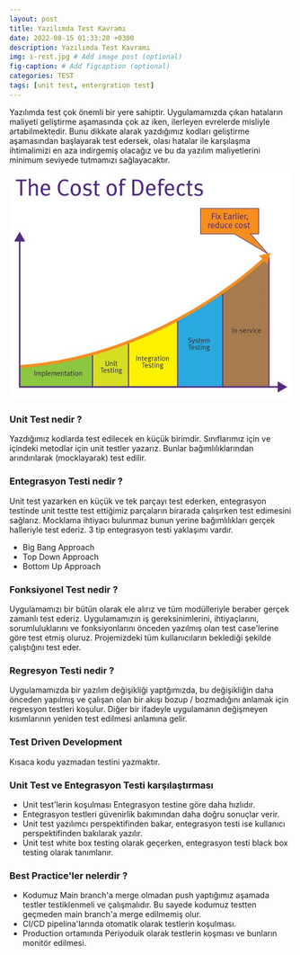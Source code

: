 ```yaml
---
layout: post
title: Yazılımda Test Kavramı
date: 2022-08-15 01:33:20 +0300
description: Yazılımda Test Kavramı
img: i-rest.jpg # Add image post (optional)
fig-caption: # Add figcaption (optional)
categories: TEST
tags: [unit test, entergration test]
---
```



Yazılımda test çok önemli bir yere sahiptir. Uygulamamızda çıkan hataların maliyeti geliştirme aşamasında çok az iken, ilerleyen evrelerde misliyle artabilmektedir. Bunu dikkate alarak yazdığımız kodları geliştirme aşamasından başlayarak test edersek, olası hatalar ile karşılaşma ihtimalimizi en aza indirgemiş olacağız ve bu da yazılım maliyetlerini minimum seviyede tutmamızı sağlayacaktır.


![img1](/images/test/unittest-cost.png)


### Unit Test nedir ?
Yazdığımız kodlarda test edilecek en küçük birimdir. Sınıflarımız için ve içindeki metodlar için unit testler yazarız. Bunlar bağımlılıklarından arındırılarak (mocklayarak) test edilir.


### Entegrasyon Testi nedir ?
Unit test yazarken en küçük ve tek parçayı test ederken, entegrasyon testinde unit testte test ettiğimiz parçaların birarada çalışırken test edimesini sağlarız. Mocklama ihtiyacı bulunmaz bunun yerine bağımlılıkları gerçek halleriyle test ederiz. 3 tip entegrasyon testi yaklaşımı vardır.

* Big Bang Approach
* Top Down Approach
* Bottom Up Approach


### Fonksiyonel Test nedir ?
Uygulamamızı bir bütün olarak ele alırız ve tüm modülleriyle beraber gerçek zamanlı test ederiz. Uygulamamızın iş gereksinimlerini, ihtiyaçlarını, sorumluluklarını ve fonksiyonlarını önceden yazılmış olan test case'lerine göre test etmiş oluruz. Projemizdeki tüm  kullanıcıların beklediği şekilde çalıştığını test eder.

### Regresyon Testi nedir ?
Uygulamamızda bir yazılım değişikliği yaptğımızda, bu değişikliğin daha önceden yapılmış ve çalışan olan bir akışı bozup / bozmadığını anlamak için regresyon testleri koşulur. Diğer bir ifadeyle uygulamanın değişmeyen kısımlarının yeniden test edilmesi anlamına gelir.


### Test Driven Development
Kısaca kodu yazmadan testini yazmaktır.


### Unit Test ve Entegrasyon Testi karşılaştırması

* Unit test'lerin koşulması Entegrasyon testine göre daha hızlıdır.
* Entegrasyon testleri güvenirlik bakımından daha doğru sonuçlar verir.
* Unit test yazılımcı perspektifinden bakar, entegrasyon testi ise kullanıcı perspektifinden bakılarak yazılır.
* Unit test white box testing olarak geçerken, entegrasyon testi black box testing olarak tanımlanır.

### Best Practice'ler nelerdir ?

* Kodumuz Main branch'a merge olmadan push yaptığımız aşamada testler testiklenmeli ve çalışmalıdır. Bu sayede kodumuz testten geçmeden main branch'a merge edilmemiş olur.
* CI/CD pipelina'larında otomatik olarak testlerin koşulması.
* Production ortamında Periyoduik olarak testlerin koşması ve bunların monitör edilmesi.
